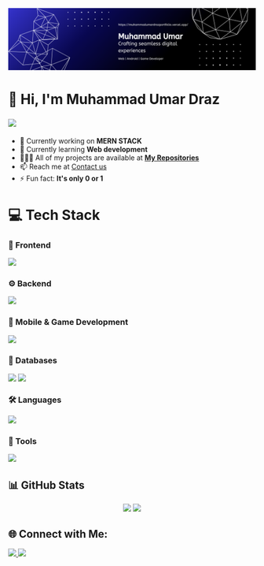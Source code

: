 <!-- =========================================================== -->
<!-- 👋 HEADER 👋 -->
<!-- =========================================================== -->
<div>
<img src="./assets/banner.png" />
</div>

<div>
  
<h1>👋 Hi, I'm <strong>Muhammad Umar Draz</strong></h1>
<h3> 
    <img src="https://readme-typing-svg.herokuapp.com/?font=Righteous&size=25&duration=5000&vLeft=true&width=500&height=50&lines=Welcome+to+my+GitHub!;Explore+various+repos!;Web,+App,+Game+and+More">
</h3>
</div>

<!-- =========================================================== -->
<!-- 👇 INFO 👇 -->
<!-- =========================================================== -->
<ul>
  <li>🔭 Currently working on <strong>MERN STACK</strong></li>
  <li>🌱 Currently learning <strong>Web development</strong></li>
  <li>👩🏻‍💻 All of my projects are available at 
    <strong><a href="https://github.com/umardraz2004?tab=repositories">My Repositories</a></strong>
  </li>
  <li>📫 Reach me at <a href="https://mail.google.com/mail/?view=cm&fs=1&to=umardraz6965@gmail.com" target="_blank">Contact us</a></li>

  <li>⚡ Fun fact: <strong>It's only 0 or 1</strong></li>
</ul>

<!-- =========================================================== -->
<!-- 💻 BEAUTIFUL GROUPED ICONS TECH STACK 💻 -->
<!-- =========================================================== -->
<h1>💻 Tech Stack</h1>

<!-- 🎨 Frontend -->
<h3>🎨 Frontend</h3>
<p>
  <img src="https://skillicons.dev/icons?i=html,css,js,ts,react,bootstrap,tailwind" />
</p>

<!-- ⚙️ Backend -->
<h3>⚙️ Backend</h3>
<p>
  <img src="https://skillicons.dev/icons?i=nodejs,express" />
</p>

<!-- 📱 Mobile & Game Dev -->
<h3>📱 Mobile & Game Development</h3>
<p>
  <img src="https://skillicons.dev/icons?i=flutter,react,unity" />
</p>

<!-- 💾 Databases -->
<h3>💾 Databases</h3>
<p>
  <img src="https://skillicons.dev/icons?i=mysql" />
  <img height="48" src="https://cdn.jsdelivr.net/gh/devicons/devicon/icons/oracle/oracle-original.svg" />
</p>

<!-- 🛠️ Languages -->
<h3>🛠️ Languages</h3>
<p>
  <img src="https://skillicons.dev/icons?i=java,cpp,cs,dart" />
</p>

<!-- 🔧 Tools -->
<h3>🔧 Tools</h3>
<p>
  <img src="https://skillicons.dev/icons?i=git,github,vscode,androidstudio" />
</p>

<!-- =========================================================== -->
<!-- 📈 STATS 📈 -->
<!-- =========================================================== -->
<h2> 📊 GitHub Stats </h2>
<div align="center">

<img src="https://streak-stats.demolab.com?user=umardraz2004&theme=tokyonight&hide_border=false" />

<img src="https://github-readme-stats.vercel.app/api/top-langs/?username=umardraz2004&layout=compact&theme=tokyonight" />

</div>

<!-- =========================================================== -->
<!-- 🌐 CONNECT WITH ME 🌐 -->
<!-- =========================================================== -->
<h2>🌐 Connect with Me:</h2>

<div>
<!-- 🌐 Portfolio Badge -->
<a href="https://muhammadumardrazportfolio.vercel.app/">
<img src="https://img.shields.io/badge/-Portfolio-000000?style=for-the-badge&logo=vercel&logoColor=white" />
</a>
<a href="https://muhammadumardrazportfolio.vercel.app/">
<img src="https://img.shields.io/badge/-linkedin-000000?style=for-the-badge&logo=vercel&logoColor=white" />
</a>
</div>
